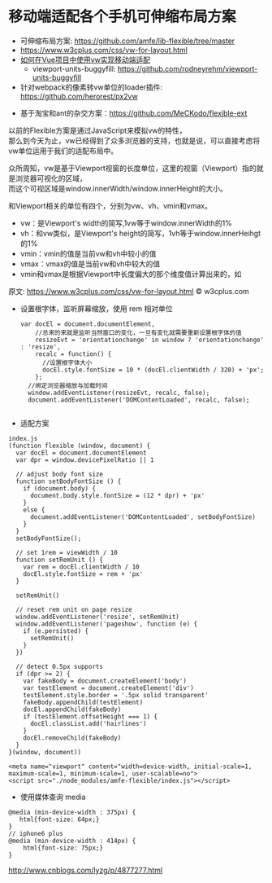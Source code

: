 # 移动端适配各个手机可伸缩布局方案

* 可伸缩布局方案: https://github.com/amfe/lib-flexible/tree/master
* https://www.w3cplus.com/css/vw-for-layout.html
* [如何在Vue项目中使用vw实现移动端适配](https://www.w3cplus.com/mobile/vw-layout-in-vue.html)
  - viewport-units-buggyfill: https://github.com/rodneyrehm/viewport-units-buggyfill
* 针对webpack的像素转vw单位的loader插件: https://github.com/herorest/px2vw

- 基于淘宝和ant的杂交方案：https://github.com/MeCKodo/flexible-ext


以前的Flexible方案是通过JavaScript来模拟vw的特性，  
那么到今天为止，vw已经得到了众多浏览器的支持，也就是说，可以直接考虑将vw单位运用于我们的适配布局中。

众所周知，vw是基于Viewport视窗的长度单位，这里的视窗（Viewport）指的就是浏览器可视化的区域，  
而这个可视区域是window.innerWidth/window.innerHeight的大小。

和Viewport相关的单位有四个，分别为vw、vh、vmin和vmax。

- vw：是Viewport's width的简写,1vw等于window.innerWidth的1%
- vh：和vw类似，是Viewport's height的简写，1vh等于window.innerHeihgt的1%
- vmin：vmin的值是当前vw和vh中较小的值
- vmax：vmax的值是当前vw和vh中较大的值
- vmin和vmax是根据Viewport中长度偏大的那个维度值计算出来的，如

原文: https://www.w3cplus.com/css/vw-for-layout.html © w3cplus.com

- 设置根字体，监听屏幕缩放，使用 rem 相对单位

  ```
  var docEl = document.documentElement,
      //总来的来就是监听当然窗口的变化，一旦有变化就需要重新设置根字体的值
      resizeEvt = 'orientationchange' in window ? 'orientationchange' : 'resize',
      recalc = function() {
        //设置根字体大小
        docEl.style.fontSize = 10 * (docEl.clientWidth / 320) + 'px';
      };
    //绑定浏览器缩放与加载时间
    window.addEventListener(resizeEvt, recalc, false);
    document.addEventListener('DOMContentLoaded', recalc, false);
   
  ```


- 适配方案
```
index.js
(function flexible (window, document) {
  var docEl = document.documentElement
  var dpr = window.devicePixelRatio || 1

  // adjust body font size
  function setBodyFontSize () {
    if (document.body) {
      document.body.style.fontSize = (12 * dpr) + 'px'
    }
    else {
      document.addEventListener('DOMContentLoaded', setBodyFontSize)
    }
  }
  setBodyFontSize();

  // set 1rem = viewWidth / 10
  function setRemUnit () {
    var rem = docEl.clientWidth / 10
    docEl.style.fontSize = rem + 'px'
  }

  setRemUnit()

  // reset rem unit on page resize
  window.addEventListener('resize', setRemUnit)
  window.addEventListener('pageshow', function (e) {
    if (e.persisted) {
      setRemUnit()
    }
  })

  // detect 0.5px supports
  if (dpr >= 2) {
    var fakeBody = document.createElement('body')
    var testElement = document.createElement('div')
    testElement.style.border = '.5px solid transparent'
    fakeBody.appendChild(testElement)
    docEl.appendChild(fakeBody)
    if (testElement.offsetHeight === 1) {
      docEl.classList.add('hairlines')
    }
    docEl.removeChild(fakeBody)
  }
}(window, document))

<meta name="viewport" content="width=device-width, initial-scale=1, maximum-scale=1, minimum-scale=1, user-scalable=no">
<script src="./node_modules/amfe-flexible/index.js"></script>
```

- 使用媒体查询 media 

```
@media (min-device-width : 375px) {
   html{font-size: 64px;}
}
// iphone6 plus 
@media (min-device-width : 414px) {
    html{font-size: 75px;}
}
```

http://www.cnblogs.com/lyzg/p/4877277.html
